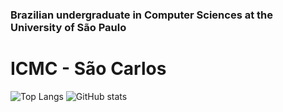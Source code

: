 ### Brazilian undergraduate in Computer Sciences at the University of São Paulo
# ICMC - São Carlos

![Top Langs](https://github-readme-stats.vercel.app/api/top-langs/?username=LucasOCastro&theme=tokyonight)
![GitHub stats](https://github-readme-stats.vercel.app/api?username=LucasOCastro&show_icons=true&count_private=true&theme=tokyonight)
